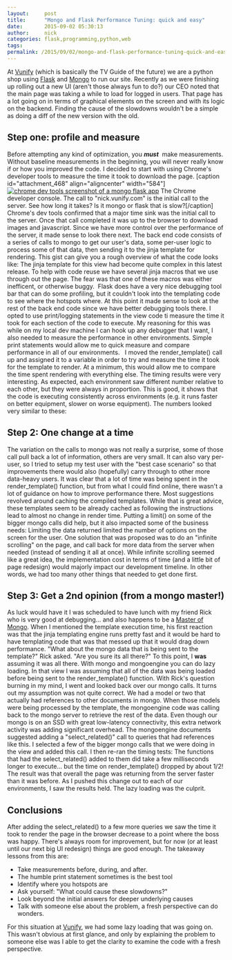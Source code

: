 ```yaml
---
layout:     post
title:      "Mongo and Flask Performance Tuning: quick and easy"
date:       2015-09-02 05:30:13
author:     nick
categories: flask,programming,python,web
tags:  
permalink: /2015/09/02/mongo-and-flask-performance-tuning-quick-and-easy/
---
```

At [Vunify](http://www.vunify.com) (which is basically the TV Guide of the future) we are a python shop using [Flask](https://flask.readthedocs.org/en/latest/) and [Mongo](https://www.mongodb.org/) to run our site. Recently as we were finishing up rolling out a new UI (aren't those always fun to do?) our CEO noted that the main page was taking a while to load for logged in users. That page has a lot going on in terms of graphical elements on the screen and with its logic on the backend. Finding the cause of the slowdowns wouldn't be a simple as doing a diff of the new version with the old. 

## Step one: profile and measure

Before attempting any kind of optimization, you _**must**_  make measurements. Without baseline measurements in the beginning, you will never really know if or how you improved the code. I decided to start with using Chrome's developer tools to measure the time it took to download the page. [caption id="attachment_468" align="aligncenter" width="584"][![chrome dev tools screenshot of a mongo flask app](/blog-imgs/uploads/2015/09/Screen-Shot-2015-09-02-at-7.36.30-AM-1024x407.png)](/blog-imgs/uploads/2015/09/Screen-Shot-2015-09-02-at-7.36.30-AM.png) The Chrome developer console. The call to "nick.vunify.com" is the initial call to the server. See how long it takes? Is it mongo or flask that is slow?[/caption] Chrome's dev tools confirmed that a major time sink was the initial call to the server. Once that call completed it was up to the browser to download images and javascript. Since we have more control over the performance of the server, it made sense to look there next. The back end code consists of a series of calls to mongo to get our user's data, some per-user logic to process some of that data, then sending it to the jinja template for rendering. This gist can give you a rough overview of what the code looks like: The jinja template for this view had become quite complex in this latest release. To help with code reuse we have several jinja macros that we use through out the page. The fear was that one of these macros was either inefficent, or otherwise buggy.  Flask does have a very nice debugging tool bar that can do some profiling, but it couldn't look into the templating code to see where the hotspots where. At this point it made sense to look at the rest of the back end code since we have better debugging tools there. I opted to use print/logging statements in the view code ti measure the time it took for each section of the code to execute. My reasoning for this was while on my local dev machine I can hook up any debugger that I want, I also needed to measure the performance in other environments. Simple print statements would allow me to quick measure and compare performance in all of our environments.   I moved the render_template() call up and assigned it to a variable in order to try and measure the time it took for the template to render. At a minimum, this would allow me to compare the time spent rendering with everything else. The timing results were very interesting. As expected, each environment saw different number relative to each other, but they were always in proportion. This is good, it shows that the code is executing consistently across environments (e.g. it runs faster on better equipment, slower on worse equipment). The numbers looked very similar to these: 

## Step 2: One change at a time

The variation on the calls to mongo was not really a surprise, some of those call pull back a lot of information, others are very small. It can also vary per-user, so I tried to setup my test user with the "best case scenario" so that improvements there would also (hopefully) carry through to other more data-heavy users. It was clear that a lot of time was being spent in the render_template() function, but from what I could find online, there wasn't a lot of guidance on how to improve performance there. Most suggestions revolved around caching the compiled templates. While that is great advice, these templates seem to be already cached as following the instructions lead to almost no change in render time. Putting a limit() on some of the bigger mongo calls did help, but it also impacted some of the business needs: Limiting the data returned limited the number of options on the screen for the user. One solution that was proposed was to do an "infinite scrolling" on the page, and call back for more data from the server when needed (instead of sending it all at once). While infinite scrolling seemed like a great idea, the implementation cost in terms of time (and a little bit of page redesign) would majorly impact our development timeline. In other words, we had too many other things that needed to get done first. 

## Step 3: Get a 2nd opinion (from a mongo master!)

As luck would have it I was scheduled to have lunch with my friend Rick who is very good at debugging... and also happens to be a [Master of Mongo](https://www.mongodb.org/about/mongodb-masters/). When I mentioned the template execution time, his first reaction was that the jinja templating engine runs pretty fast and it would be hard to have templating code that was that messed up that it would drag down performance. "What about the mongo data that is being sent to the template?" Rick asked. "Are you sure its all there?" To this point, I **was** assuming it was all there. With mongo and mongoengine you can do lazy loading. In that view I was assuming that all of the data was being loaded before being sent to the render_template() function. With Rick's question burning in my mind, I went and looked back over our mongo calls. It turns out my assumption was not quite correct. We had a model or two that actually had references to other documents in mongo. When those models were being processed by the template, the mongoengine code was calling back to the mongo server to retrieve the rest of the data. Even though our mongo is on an SSD with great low-latency connectivity, this extra network activity was adding significant overhead. The mongoengine documents suggested adding a "select_related()" call to queries that had references like this. I selected a few of the bigger mongo calls that we were doing in the view and added this call. I then re-ran the timing tests: The functions that had the select_related() added to them did take a few milliseconds longer to execute... but the time on render_template() dropped by about 1/2! The result was that overall the page was returning from the server faster than it was before. As I pushed this change out to each of our environments, I saw the results held. The lazy loading was the culprit. 

## Conclusions

After adding the select_related() to a few more queries we saw the time it took to render the page in the browser decrease to a point where the boss was happy. There's always room for improvement, but for now (or at least until our next big UI redesign) things are good enough. The takeaway lessons from this are: 

  * Take measurements before, during, and after.
  * The humble print statement sometimes is the best tool
  * Identify where you hotspots are
  * Ask yourself: "What could cause these slowdowns?"
  * Look beyond the initial answers for deeper underlying causes
  * Talk with someone else about the problem, a fresh perspective can do wonders.

For this situation at [Vunify](http://www.vunify.com), we had some lazy loading that was going on. This wasn't obvious at first glance, and only by explaining the problem to someone else was I able to get the clarity to examine the code with a fresh perspective.
